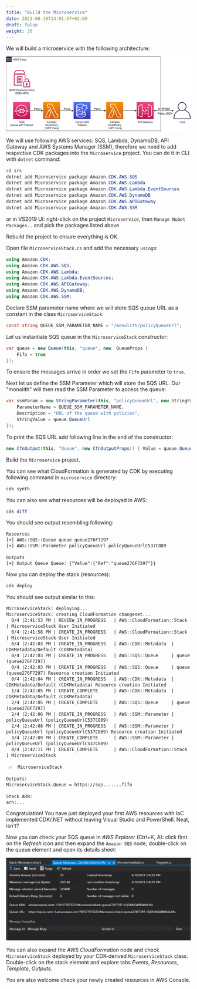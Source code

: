 ```yaml
---
title: "Build the Microservice"
date: 2021-08-10T14:01:57+02:00
draft: false
weight: 30
---
```


We will build a microservice with the following architecture:

![Microservice](30_microservice_arch.png)

We will use following AWS services: SQS, Lambda, DynamoDB, API Gateway and AWS Systems Manager (SSM), therefore we need to add respective CDK packages into the `Microservice` project. You can do it in CLI with `dotnet` command:

```powershell
cd src
dotnet add Microservice package Amazon.CDK.AWS.SQS
dotnet add Microservice package Amazon.CDK.AWS.Lambda
dotnet add Microservice package Amazon.CDK.AWS.Lambda.EventSources
dotnet add Microservice package Amazon.CDK.AWS.DynamoDB
dotnet add Microservice package Amazon.CDK.AWS.APIGateway
dotnet add Microservice package Amazon.CDK.AWS.SSM
```

or in VS2019 UI: right-click on the project `Microservice`, then `Manage NuGet Packages..` and pick the packages listed above.

Rebuild the project to ensure everything is OK.

Open file `MicroserviceStack.cs` and add the necessary `using`s:

```csharp
using Amazon.CDK;
using Amazon.CDK.AWS.SQS;
using Amazon.CDK.AWS.Lambda;
using Amazon.CDK.AWS.Lambda.EventSources;
using Amazon.CDK.AWS.APIGateway;
using Amazon.CDK.AWS.DynamoDB;
using Amazon.CDK.AWS.SSM;
```

Declare SSM parameter name where we will store SQS queue URL as a constant in the class `MicroserviceStack`:

```csharp
const string QUEUE_SSM_PARAMETER_NAME = "/monolith/policyQueueUrl";
```

Let us instantiate SQS queue in the `MicroserviceStack` constructor:

```csharp
var queue = new Queue(this, "queue", new  QueueProps {
    Fifo = true
});
```

To ensure the messages arrive in order we set the `Fifo` parameter to `true`.

Next let us define the SSM Parameter which will store the SQS URL. Our "monolith" will then read the SSM Parameter to access the queue:

```csharp
var ssmParam = new StringParameter(this, "policyQueueUrl", new StringParameterProps {
    ParameterName = QUEUE_SSM_PARAMETER_NAME,
    Description = "URL of the queue with policies",
    StringValue = queue.QueueUrl
});
```

To print the SQS URL add following line in the end of the constructor:

```csharp
new CfnOutput(this, "Queue", new CfnOutputProps() { Value = queue.QueueUrl });
```

Build the `Microservice` project.

You can see what CloudFormation is generated by CDK by executing following command in  `microservice` directory:

```powershell
cdk synth
```

You can also see what resources will be deployed in AWS:

```powershell
cdk diff
```

You should see output resembling following:

```text
Resources
[+] AWS::SQS::Queue queue queue276F7297
[+] AWS::SSM::Parameter policyQueueUrl policyQueueUrlC537C889

Outputs
[+] Output Queue Queue: {"Value":{"Ref":"queue276F7297"}}
```

Now you can deploy the stack (resources):

```powershell
cdk deploy
```

You should see output similar to this:

```text
MicroserviceStack: deploying...
MicroserviceStack: creating CloudFormation changeset...
  0/4 |2:41:53 PM | REVIEW_IN_PROGRESS   | AWS::CloudFormation::Stack | MicroserviceStack User Initiated
  0/4 |2:41:58 PM | CREATE_IN_PROGRESS   | AWS::CloudFormation::Stack | MicroserviceStack User Initiated
  0/4 |2:42:03 PM | CREATE_IN_PROGRESS   | AWS::CDK::Metadata  | CDKMetadata/Default (CDKMetadata)
  0/4 |2:42:03 PM | CREATE_IN_PROGRESS   | AWS::SQS::Queue     | queue (queue276F7297)
  0/4 |2:42:03 PM | CREATE_IN_PROGRESS   | AWS::SQS::Queue     | queue (queue276F7297) Resource creation Initiated
  0/4 |2:42:04 PM | CREATE_IN_PROGRESS   | AWS::CDK::Metadata  | CDKMetadata/Default (CDKMetadata) Resource creation Initiated
  1/4 |2:42:05 PM | CREATE_COMPLETE      | AWS::CDK::Metadata  | CDKMetadata/Default (CDKMetadata)
  2/4 |2:42:05 PM | CREATE_COMPLETE      | AWS::SQS::Queue     | queue (queue276F7297)
  2/4 |2:42:06 PM | CREATE_IN_PROGRESS   | AWS::SSM::Parameter | policyQueueUrl (policyQueueUrlC537C889)
  2/4 |2:42:08 PM | CREATE_IN_PROGRESS   | AWS::SSM::Parameter | policyQueueUrl (policyQueueUrlC537C889) Resource creation Initiated
  3/4 |2:42:09 PM | CREATE_COMPLETE      | AWS::SSM::Parameter | policyQueueUrl (policyQueueUrlC537C889)
  4/4 |2:42:11 PM | CREATE_COMPLETE      | AWS::CloudFormation::Stack | MicroserviceStack

 ✅  MicroserviceStack

Outputs:
MicroserviceStack.Queue = https://sqs.......fifo

Stack ARN:
arn:...
```

Congratulation! You have just deployed your first AWS resources with IaC implemented CDK/.NET without leaving Visual Studio and PowerShell. Neat, isn't?

Now you can check your SQS queue in _AWS Explorer_ (Ctrl+K, A): click first on the _Refresh_ icon and then expand the `Amazon SQS` node, double-click on the queue element and open its details sheet:

![SQS](30_sqs_properties.png)

You can also expand the _AWS CloudFormation_ node and check `MicroserviceStack` deployed by your CDK-derived `MicroserviceStack` class. Double-click on the stack element and explore tabs _Events_, _Resources_, _Template_, _Outputs_.

You are also welcome check your newly created resources in AWS Console.

